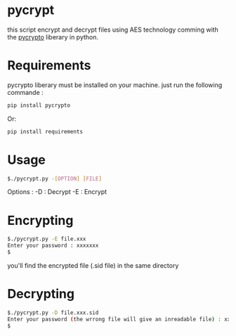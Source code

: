 # pycrypt
this script encrypt and decrypt files using AES technology comming with the [pycrypto](https://pypi.org/project/pycrypto/) liberary in python.

# Requirements
pycrypto liberary must be installed on your machine. 
just run the following commande :

```bash
pip install pycrypto
```
Or:
```bash
pip install requirements
```

# Usage
```bash
$./pycrypt.py -[OPTION] [FILE]
```
Options :
-D : Decrypt
-E : Encrypt

# Encrypting
```bash
$./pycrypt.py -E file.xxx
Enter your password : xxxxxxx
$
```
you'll find the encrypted file (.sid file) in the same directory

# Decrypting
```bash
$./pycrypt.py -D file.xxx.sid
Enter your password (the wrrong file will give an inreadable file) : xxxxxxx
$
```
